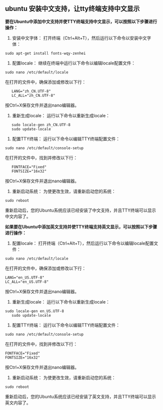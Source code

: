 ## ubuntu 安装中文支持，让tty终端支持中文显示

**要在Ubuntu中添加中文支持并使TTY终端支持中文显示，可以按照以下步骤进行操作：**

1. 安装中文字体： 打开终端（Ctrl+Alt+T），然后运行以下命令以安装中文字体：

```
sudo apt-get install fonts-wqy-zenhei
```

1. 配置locale： 继续在终端中运行以下命令以编辑locale配置文件：

```
sudo nano /etc/default/locale
```

在打开的文件中，确保添加或修改以下行：

```
   LANG="zh_CN.UTF-8"
   LC_ALL="zh_CN.UTF-8"
```

按Ctrl+X保存文件并退出nano编辑器。

1. 重新生成locale： 运行以下命令以重新生成locale：

```
   sudo locale-gen zh_CN.UTF-8
   sudo update-locale
```

1. 配置TTY终端： 运行以下命令以编辑TTY终端配置文件：

```
sudo nano /etc/default/console-setup
```

在打开的文件中，找到并修改以下行：

```
   FONTFACE="Fixed"
   FONTSIZE="16x32"
```

按Ctrl+X保存文件并退出nano编辑器。

1. 重新启动系统： 为使更改生效，请重新启动您的系统：

```
sudo reboot
```

重新启动后，您的Ubuntu系统应该已经安装了中文支持，并且TTY终端可以显示中文内容了。



**如果要在Ubuntu中添加英文支持并使TTY终端支持英文显示，可以按照以下步骤进行操作：**

1. 配置locale： 打开终端（Ctrl+Alt+T），然后运行以下命令以编辑locale配置文件：

```
sudo nano /etc/default/locale
```

在打开的文件中，确保添加或修改以下行：

```
LANG="en_US.UTF-8"
LC_ALL="en_US.UTF-8"
```

按Ctrl+X保存文件并退出nano编辑器。

1. 重新生成locale： 运行以下命令以重新生成locale：

```
sudo locale-gen en_US.UTF-8
   sudo update-locale
```

1. 配置TTY终端： 运行以下命令以编辑TTY终端配置文件：

```
sudo nano /etc/default/console-setup
```

在打开的文件中，找到并修改以下行：

```
FONTFACE="Fixed"
FONTSIZE="16x32"
```

按Ctrl+X保存文件并退出nano编辑器。

1. 重新启动系统： 为使更改生效，请重新启动您的系统：

```
sudo reboot
```

重新启动后，您的Ubuntu系统应该已经安装了英文支持，并且TTY终端可以显示英文内容了。